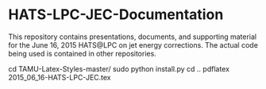 # HATS-LPC-JEC-Documentation
This repository contains presentations, documents, and supporting material for the June 16, 2015 HATS@LPC on jet energy corrections. The actual code being used is contained in other repositories.

cd TAMU-Latex-Styles-master/
sudo python install.py
cd ..
pdflatex 2015_06_16-HATS-LPC-JEC.tex
